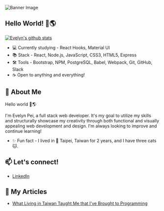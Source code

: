 ![Banner Image](https://github.com/pei-evelyn/pei-evelyn/blob/master/Images/banner.png)
## Hello World! 👋🌎

[![Evelyn's github stats](https://github-readme-stats.vercel.app/api?username=pei-evelyn&&hide=stars,contribs,issues&show_icons=true&bg_color=f4f7f7&title_color=65c0ba&icon_color=ffbd39&text_color=216583)](https://github.com/pei-evelyn/github-readme-stats)

- 💻 Currently studying - React Hooks, Material UI
- 📚 Stack - React, Node.js, JavaScript, CSS3, HTML5, Express
- 🛠 Tools -  Bootstrap, NPM, PostgreSQL, Babel, Webpack, Git, GitHub, Slack
- ☕ Open to anything and everything!

## 💬 About Me

Hello world 👋🌎

I'm Evelyn Pei, a full stack web developer. It's my goal to utilize my skills and structurally showcase my creativity through both functional and visually appealing web development and design. I'm always looking to improve and continue learning!

- ✨ Fun fact - I lived in 📍 Taipei, Taiwan for 2 years, and I have three cats 🐱.



## 📫 Let's connect!
- [LinkedIn](https://www.linkedin.com/in/evelyn-pei/)

## 📄 My Articles
- [What Living in Taiwan Taught Me that I've Brought to Programming](https://www.linkedin.com/pulse/what-living-taiwan-taught-me-ive-brought-programming-evelyn-pei/)

